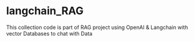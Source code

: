 # langchain_RAG
This collection code is part of RAG project using OpenAI &amp; Langchain with vector Databases to chat with Data
